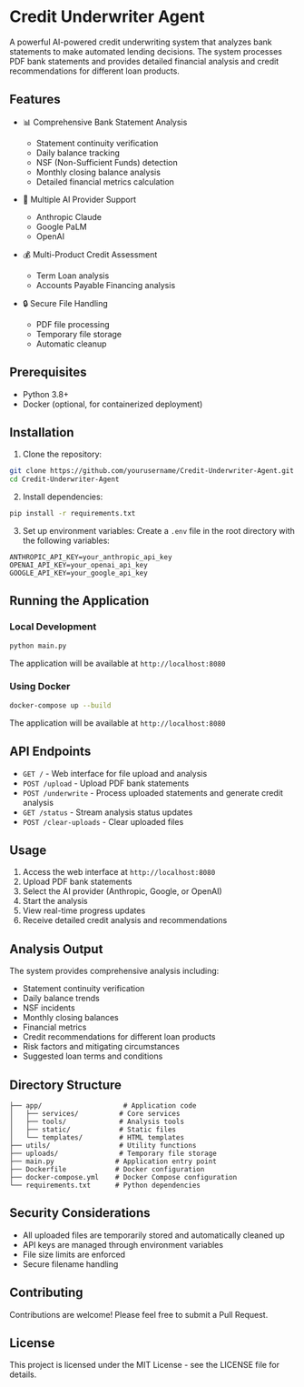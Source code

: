 # Credit Underwriter Agent

A powerful AI-powered credit underwriting system that analyzes bank statements to make automated lending decisions. The system processes PDF bank statements and provides detailed financial analysis and credit recommendations for different loan products.

## Features

- 📊 Comprehensive Bank Statement Analysis
  - Statement continuity verification
  - Daily balance tracking
  - NSF (Non-Sufficient Funds) detection
  - Monthly closing balance analysis
  - Detailed financial metrics calculation

- 🤖 Multiple AI Provider Support
  - Anthropic Claude
  - Google PaLM
  - OpenAI

- 💰 Multi-Product Credit Assessment
  - Term Loan analysis
  - Accounts Payable Financing analysis

- 🔒 Secure File Handling
  - PDF file processing
  - Temporary file storage
  - Automatic cleanup

## Prerequisites

- Python 3.8+
- Docker (optional, for containerized deployment)

## Installation

1. Clone the repository:
```bash
git clone https://github.com/yourusername/Credit-Underwriter-Agent.git
cd Credit-Underwriter-Agent
```

2. Install dependencies:
```bash
pip install -r requirements.txt
```

3. Set up environment variables:
Create a `.env` file in the root directory with the following variables:
```env
ANTHROPIC_API_KEY=your_anthropic_api_key
OPENAI_API_KEY=your_openai_api_key
GOOGLE_API_KEY=your_google_api_key
```

## Running the Application

### Local Development
```bash
python main.py
```
The application will be available at `http://localhost:8080`

### Using Docker
```bash
docker-compose up --build
```
The application will be available at `http://localhost:8080`

## API Endpoints

- `GET /` - Web interface for file upload and analysis
- `POST /upload` - Upload PDF bank statements
- `POST /underwrite` - Process uploaded statements and generate credit analysis
- `GET /status` - Stream analysis status updates
- `POST /clear-uploads` - Clear uploaded files

## Usage

1. Access the web interface at `http://localhost:8080`
2. Upload PDF bank statements
3. Select the AI provider (Anthropic, Google, or OpenAI)
4. Start the analysis
5. View real-time progress updates
6. Receive detailed credit analysis and recommendations

## Analysis Output

The system provides comprehensive analysis including:
- Statement continuity verification
- Daily balance trends
- NSF incidents
- Monthly closing balances
- Financial metrics
- Credit recommendations for different loan products
- Risk factors and mitigating circumstances
- Suggested loan terms and conditions

## Directory Structure

```
├── app/                    # Application code
│   ├── services/          # Core services
│   ├── tools/             # Analysis tools
│   ├── static/            # Static files
│   └── templates/         # HTML templates
├── utils/                 # Utility functions
├── uploads/               # Temporary file storage
├── main.py               # Application entry point
├── Dockerfile            # Docker configuration
├── docker-compose.yml    # Docker Compose configuration
└── requirements.txt      # Python dependencies
```

## Security Considerations

- All uploaded files are temporarily stored and automatically cleaned up
- API keys are managed through environment variables
- File size limits are enforced
- Secure filename handling

## Contributing

Contributions are welcome! Please feel free to submit a Pull Request.

## License

This project is licensed under the MIT License - see the LICENSE file for details. 